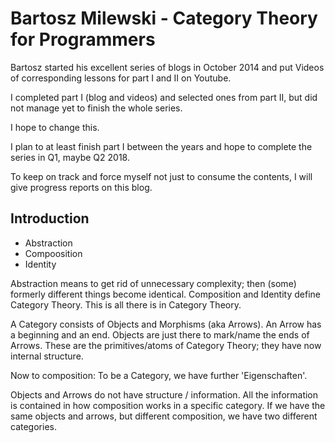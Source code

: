 # Bartosz Milewski - Category Theory for Programmers

Bartosz started his excellent series of blogs in October 2014 and put Videos of corresponding lessons for part I and II on Youtube.

I completed part I (blog and videos) and selected ones from part II, but did not manage yet to finish the whole series.

I hope to change this.

I plan to at least finish part I between the years and hope to complete the series in Q1, maybe Q2 2018.

To keep on track and force myself not just to consume the contents, I will give progress reports on this blog.


## Introduction

- Abstraction
- Compoosition
- Identity

Abstraction means to get rid of unnecessary complexity; then (some) formerly different things become identical.
Composition and Identity define Category Theory. This is all there is in Category Theory.

A Category consists of Objects and Morphisms (aka Arrows). An Arrow has a beginning and an end. Objects are just there to mark/name the ends of Arrows.
These are the primitives/atoms of Category Theory; they have now internal structure.

Now to composition: To be a Category, we have further 'Eigenschaften'.

Objects and Arrows do not have structure / information. All the information is contained in how composition works in a specific category. If we have the same objects and arrows, but different composition, we have two different categories.
